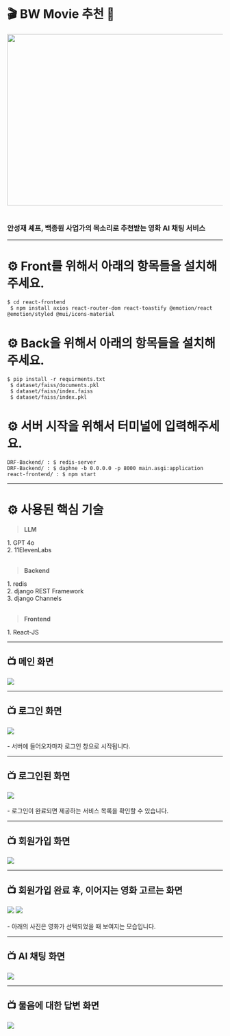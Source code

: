 <h1>🎬 BW Movie 추천 🍿</h1>
<img src="https://github.com/user-attachments/assets/e97b6231-d311-499c-a6d2-d431dcca4418" width="1200" height="400"/>
<br><br>
<h3> 안성재 셰프, 백종원 사업가의 목소리로 추천받는 영화 AI 채팅 서비스 </h3>
<hr>
<h1>⚙️ Front를 위해서 아래의 항목들을 설치해주세요.</h1>
<code>$ cd react-frontend
 $ npm install axios react-router-dom react-toastify @emotion/react @emotion/styled @mui/icons-material</code><br>
 <h1>⚙️ Back을 위해서 아래의 항목들을 설치해주세요.</h1>
<code>$ pip install -r requirments.txt
 $ dataset/faiss/documents.pkl
 $ dataset/faiss/index.faiss
 $ dataset/faiss/index.pkl
</code>
<h1>⚙️ 서버 시작을 위해서 터미널에 입력해주세요.</h1>
<code>DRF-Backend/ : $ redis-server
DRF-Backend/ : $ daphne -b 0.0.0.0 -p 8000 main.asgi:application
react-frontend/ : $ npm start
</code>
 <hr>
<h1>⚙️ 사용된 핵심 기술</h1>
<blockquote><strong>LLM</strong></blockquote>
<il>1. GPT 4o</il><br>
<il>2. 11ElevenLabs</il><br><br>
<blockquote><strong>Backend</strong></blockquote>
<il>1. redis</il><br>
<il>2. django REST Framework</il><br>
<il>3. django Channels</il><br><br>
<blockquote><strong>Frontend</strong></blockquote>
<il>1. React-JS</il><br>
<hr>
<h2>📺 메인 화면</h2>
<img src="https://github.com/user-attachments/assets/8aff9e9b-5d4d-4f56-9d6c-b459ee27a0d6">
<hr>
<h2>📺 로그인 화면</h2>
<img src="https://github.com/user-attachments/assets/c6fe7d0c-5e23-4c3b-9cc7-056036e37f69">
<br><br>
<il> - 서버에 들어오자마자 로그인 창으로 시작됩니다.</il>
<hr>
<h2>📺 로그인된 화면</h2>
<img src="https://github.com/user-attachments/assets/d14487fd-16ca-4644-a3e9-3b697d5140b4">
<br><br>
<il> - 로그인이 완료되면 제공하는 서비스 목록을 확인할 수 있습니다.</il>
<hr>
<h2>📺 회원가입 화면</h2>
<img src="https://github.com/user-attachments/assets/2f505001-2c18-43af-9c29-90b5d25be80f">
<hr>
<h2>📺 회원가입 완료 후, 이어지는 영화 고르는 화면</h2>
<img src="https://github.com/user-attachments/assets/d7a8b7e9-18ef-4ac2-a16a-6545f52bf572">
<img src="https://github.com/user-attachments/assets/90bd1624-8767-4be9-9829-345078bf88e1">
<br><br>
<il> - 아래의 사진은 영화가 선택되었을 때 보여지는 모습입니다.</il>
<hr>
<h2>📺 AI 채팅 화면</h2>
<img src="https://github.com/user-attachments/assets/91a37cc1-4046-4d9c-99d1-dd749090b193">
<hr>
<h2>📺 물음에 대한 답변 화면</h2>
<img src="https://github.com/user-attachments/assets/5596e61a-0d0b-4997-9a1c-6bd1c12f3850">
